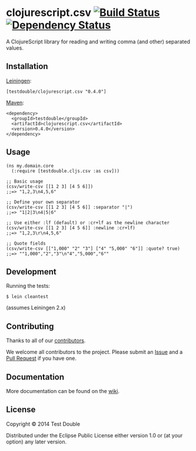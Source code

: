# clojurescript.csv [![Build Status](https://travis-ci.org/testdouble/clojurescript.csv.png?branch=master)](https://travis-ci.org/testdouble/clojurescript.csv) [![Dependency Status](https://www.versioneye.com/user/projects/53d67fe23648f4a793000046/badge.svg)](https://www.versioneye.com/user/projects/53d67fe23648f4a793000046)

A ClojureScript library for reading and writing comma (and other) separated values.

## Installation

[Leiningen](https://github.com/technomancy/leiningen/):

```
[testdouble/clojurescript.csv "0.4.0"]
```

[Maven](http://maven.apache.org/):

```
<dependency>
  <groupId>testdouble</groupId>
  <artifactId>clojurescript.csv</artifactId>
  <version>0.4.0</version>
</dependency>
```

## Usage

```
(ns my.domain.core
  (:require [testdouble.cljs.csv :as csv]))

;; Basic usage
(csv/write-csv [[1 2 3] [4 5 6]])
;;=> "1,2,3\n4,5,6"

;; Define your own separator
(csv/write-csv [[1 2 3] [4 5 6]] :separator "|")
;;=> "1|2|3\n4|5|6"

;; Use either :lf (default) or :cr+lf as the newline character
(csv/write-csv [[1 2 3] [4 5 6]] :newline :cr+lf)
;;=> "1,2,3\r\n4,5,6"

;; Quote fields
(csv/write-csv [["1,000" "2" "3"] ["4" "5,000" "6"]] :quote? true)
;;=> ""1,000","2","3"\n"4","5,000","6""
```

## Development

Running the tests:

```
$ lein cleantest
```

(assumes Leiningen 2.x)

## Contributing

Thanks to all of our [contributors](https://github.com/testdouble/clojurescript.csv/graphs/contributors).

We welcome all contributors to the project. Please submit an [Issue](https://github.com/testdouble/clojurescript.csv/issues)
and a
[Pull Request](https://github.com/testdouble/clojurescript.csv/pulls)
if you have one.

## Documentation

More documentation can be found on the [wiki](https://github.com/testdouble/clojurescript.csv/wiki).

## License

Copyright © 2014 Test Double

Distributed under the Eclipse Public License either version 1.0 or (at
your option) any later version.
